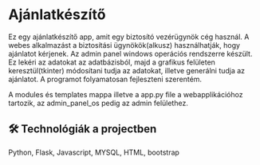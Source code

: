 
# Ajánlatkészítő

Ez egy ajánlatkészítő app, amit egy biztosító vezérügynök cég használ. A webes alkalmazást a biztosítási ügynökök(alkusz) használhatják, hogy ajánlatot kérjenek. Az admin panel windows operációs rendszerre készült. Ez lekéri az adatokat az adatbázisból, majd a grafikus felületen keresztül(tkinter) módosítani tudja az adatokat, illetve generálni tudja az ajánlatot. A programot folyamatosan fejleszteni szerentém.

A modules és templates mappa illetve a app.py file a webapplikációhoz tartozik, az admin_panel_os pedig az admin felülethez.



## 🛠 Technológiák a projectben
Python, Flask, Javascript, MYSQL, HTML, bootstrap

